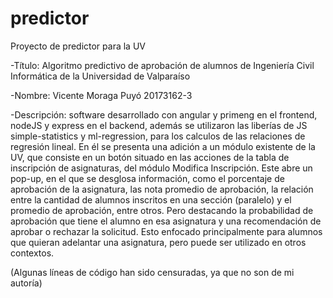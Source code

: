 # predictor
Proyecto de predictor para la UV

-Título: Algoritmo predictivo de aprobación de alumnos de Ingeniería Civil Informática de la Universidad de Valparaíso

-Nombre: Vicente Moraga Puyó 20173162-3

-Descripción: software desarrollado con angular y primeng en el frontend, nodeJS y express en el backend, además se utilizaron las liberías de JS simple-statistics y ml-regression, para los calculos de las relaciones de regresión lineal. En él se presenta una adición a un módulo existente de la UV, que consiste en un botón situado en las acciones de la tabla de inscripción de asignaturas, del módulo Modifica Inscripción. Este abre un pop-up, en el que se desglosa información, como el porcentaje de aprobación de la asignatura, las nota promedio de aprobación, la relación entre la cantidad de alumnos inscritos en una sección (paralelo) y el promedio de aprobación, entre otros. Pero destacando la probabilidad de aprobación que tiene el alumno en esa asignatura y una recomendación de aprobar o rechazar la solicitud. Esto enfocado principalmente para alumnos que quieran adelantar una asignatura, pero puede ser utilizado en otros contextos.

(Algunas líneas de código han sido censuradas, ya que no son de mi autoría)
